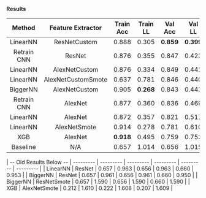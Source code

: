 **Results**

| Method      | Feature Extractor  | Train Acc | Train LL  |  Val Acc  |   Val LL  |  Test Acc | Test Loss |
| :---------: | :----------------: | :-------: | :-------: | :-------: | :-------: | :-------: | :-------: |
| LinearNN    | ResNetCustom       |   0.888   |   0.305   | **0.859** | **0.399** | **0.851** | **0.400** |
| Retrain CNN | ResNet             |   0.876   |   0.355   |   0.847   |   0.423   |   0.839   |   0.432   |
| LinearNN    | AlexNetCustom      |   0.876   |   0.334   |   0.849   |   0.441   |   0.842   |   0.433   |
| LinearNN    | AlexNetCustomSmote |   0.637   |   0.781   |   0.846   |   0.440   |   0.842   |   0.435   |
| BiggerNN    | AlexNetCustom      |   0.905   | **0.268** |   0.843   |   0.443   |   0.836   |   0.441   |
| Retrain CNN | AlexNet            |   0.877   |   0.360   |   0.836   |   0.469   |   0.827   |   0.467   |
| LinearNN    | AlexNet            |   0.872   |   0.357   |   0.821   |   0.517   |   0.793   |   0.552   |
| LinearNN    | AlexNetSmote       |   0.914   |   0.278   |   0.781   |   0.610   |   0.768   |   0.625   |
| XGB         | AlexNet            | **0.918** |   0.495   |   0.759   |   0.753   |   0.735   |   0.784   |
| Baseline    | N/A                |   0.657   |   1.014   |   0.656   |   1.015   |   0.660   |   1.005   |

| -- Old Results Below -- | --------- | --------- | --------- | --------- | --------- | --------- |
| LinearNN    | ResNet             |   0.657   |   0.963   |   0.656   |   0.963   |   0.660   |   0.953   |
| BiggerNN    | ResNet  |   0.657   |   0.961   |   0.656   |   0.961   |   0.660   |   0.950   |
| BiggerNN    | ResNetSmote  |   0.657   |   1.590   |   0.656   |   1.590   |   0.660   |   1.590   |
| XGB         | AlexNetSmote       |   0.212   |   1.610   |   0.222   |   1.608   |   0.207   |   1.609   |